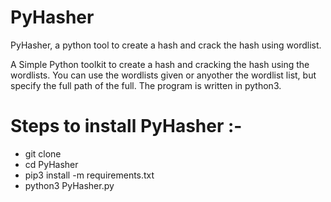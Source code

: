 # PyHasher
PyHasher, a python tool to create a hash and crack the hash using wordlist.

A Simple Python toolkit to create a hash and cracking the hash using the wordlists. You can use the wordlists given or anyother the wordlist list, but specify the full path of the full. The program is written in python3.

# Steps to install PyHasher :-
* git clone
* cd PyHasher
* pip3 install -m requirements.txt
* python3 PyHasher.py

